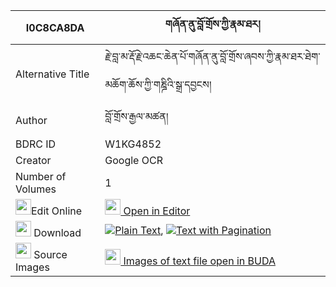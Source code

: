 |I0C8CA8DA|གཞོན་ནུ་བློ་གྲོས་ཀྱི་རྣམ་ཐར། 
| --- | --- 
|Alternative Title |རྗེ་བླ་མ་རྡོ་རྗེ་འཆང་ཆེན་པོ་གཞོན་ནུ་བློ་གྲོས་ཞབས་ཀྱི་རྣམ་ཐར་ཐེག་མཆོག་ཆོས་ཀྱི་གཎྜིའི་སྒྲ་དབྱངས།
|Author| བློ་གྲོས་རྒྱལ་མཚན།
|BDRC ID | W1KG4852
|Creator | Google OCR
|Number of Volumes| 1
|<img width="25" src="https://img.icons8.com/color/25/000000/edit-property.png">Edit Online| [<img width="25" src="https://avatars.githubusercontent.com/u/45091458?s=200&v=4"> Open in Editor](http://editor.openpecha.org/I0C8CA8DA)
|<img width="25" src="https://img.icons8.com/fluent/48/000000/download-2.png"/>  Download | [![](https://img.icons8.com/color/20/000000/txt.png)Plain Text](https://github.com/Openpecha/I0C8CA8DA/releases/download/v1/shyonnu_lodro_kyi_namtar_plain_I0C8CA8DA.zip), [![](https://img.icons8.com/color/20/000000/txt.png)Text with Pagination](https://github.com/Openpecha/I0C8CA8DA/releases/download/v1/shyonnu_lodro_kyi_namtar_pages_I0C8CA8DA.zip)
|<img width="25" src="https://img.icons8.com/plasticine/100/000000/pictures-folder.png"/>  Source Images | [<img width="25" src="https://library.bdrc.io/icons/BUDA-small.svg"> Images of text file open in BUDA](https://library.bdrc.io/show/bdr:W1KG4852)